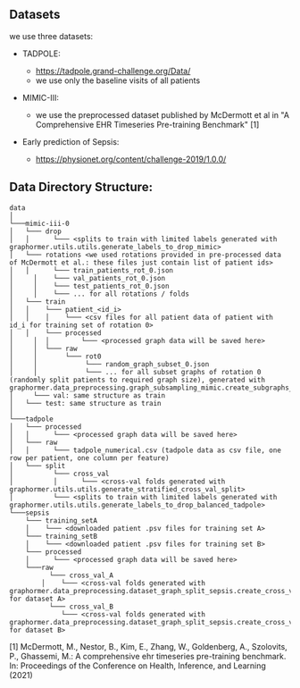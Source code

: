 ## Datasets

we use three datasets:

- TADPOLE:
    - https://tadpole.grand-challenge.org/Data/
    - we use only the baseline visits of all patients

- MIMIC-III:
  - we use the preprocessed dataset published by McDermott et al in "A Comprehensive EHR Timeseries Pre-training Benchmark" [1]

- Early prediction of Sepsis:
  - https://physionet.org/content/challenge-2019/1.0.0/
## Data Directory Structure:

```
data
│
└───mimic-iii-0
│   └─── drop
│   │	   └─── <splits to train with limited labels generated with graphormer.utils.utils.generate_labels_to_drop_mimic>
│   └─── rotations <we used rotations provided in pre-processed data of McDermott et al.: these files just contain list of patient ids>
│   │	   └─── train_patients_rot_0.json
│	  │	   └─── val_patients_rot_0.json
│	  │	   └─── test_patients_rot_0.json
│	  │	   └─── ... for all rotations / folds
│   └─── train
│   │ 	 └─── patient_<id_i>
│   │ 	 │	  └─── <csv files for all patient data of patient with id_i for training set of rotation 0>
│   │ 	 └─── processed
│	  │	 │	      └─── <processed graph data will be saved here>
│	  │	 └─── raw
│	  │	 	  └─── rot0
│	  │	 	       └─── random_graph_subset_0.json
│	  │	 	       └─── ... for all subset graphs of rotation 0 (randomly split patients to required graph size), generated with graphormer.data_preprocessing.graph_subsampling_mimic.create_subgraphs_mimic_random
│	  └─── val: same structure as train
│   └─── test: same structure as train
│   
└───tadpole
│   └─── processed
│   │	   └─── <processed graph data will be saved here>
│   └─── raw
│   │	   └─── tadpole_numerical.csv (tadpole data as csv file, one row per patient, one column per feature)
│   └─── split
│   	   └─── cross_val
│   	   │	  └─── <cross-val folds generated with graphormer.utils.utils.generate_stratified_cross_val_split>
│   	   └─── <splits to train with limited labels generated with graphormer.utils.utils.generate_labels_to_drop_balanced_tadpole>
└───sepsis
    └─── training_setA
    │    └─── <downloaded patient .psv files for training set A>
    └─── training_setB
    │    └─── <downloaded patient .psv files for training set B>
    └─── processed
    │	   └─── <processed graph data will be saved here>
    └───raw
    	  └─── cross_val_A
        │    └─── <cross-val folds generated with graphormer.data_preprocessing.dataset_graph_split_sepsis.create_cross_val_graphs for dataset A>
    	  └─── cross_val_B
             └─── <cross-val folds generated with graphormer.data_preprocessing.dataset_graph_split_sepsis.create_cross_val_graphs for dataset B>
``` 

[1] McDermott, M., Nestor, B., Kim, E., Zhang, W., Goldenberg, A., Szolovits, P., Ghassemi, M.: A comprehensive ehr timeseries pre-training benchmark.
In: Proceedings of the Conference on Health, Inference, and Learning (2021)
